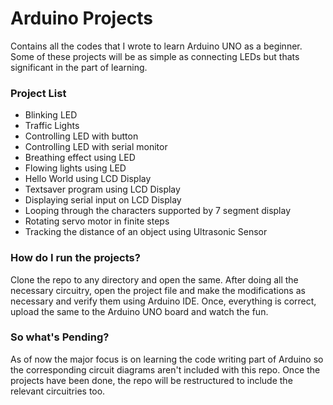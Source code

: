 # Arduino Projects
Contains all the codes that I wrote to learn Arduino UNO as a beginner. 
Some of these projects will be as simple as connecting LEDs but thats significant in the part of learning.

### Project List
- Blinking LED
- Traffic Lights
- Controlling LED with button
- Controlling LED with serial monitor
- Breathing effect using LED
- Flowing lights using LED
- Hello World using LCD Display
- Textsaver program using LCD Display
- Displaying serial input on LCD Display
- Looping through the characters supported by 7 segment display
- Rotating servo motor in finite steps
- Tracking the distance of an object using Ultrasonic Sensor

### How do I run the projects?
Clone the repo to any directory and open the same. After doing all the necessary circuitry, open the project file
and make the modifications as necessary and verify them using Arduino IDE. Once, everything is correct,
upload the same to the Arduino UNO board and watch the fun.

### So what's Pending?
As of now the major focus is on learning the code writing part of Arduino so the corresponding circuit
diagrams aren't included with this repo. Once the projects have been done, the repo will be restructured
to include the relevant circuitries too.
